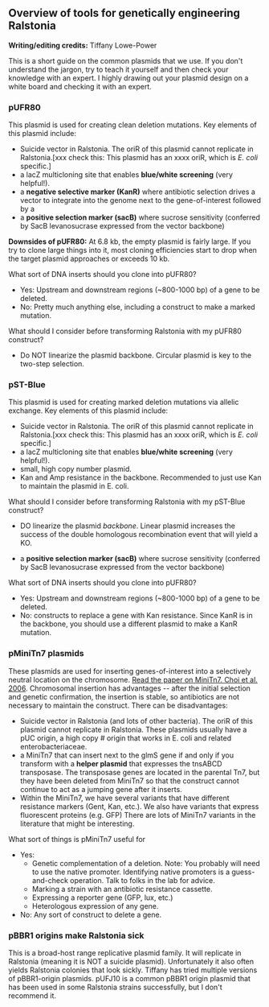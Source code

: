 ## Overview of tools for genetically engineering Ralstonia

**Writing/editing credits:** Tiffany Lowe-Power

This is a short guide on the common plasmids that we use. If you don't understand the jargon, try to teach it yourself and then check your knowledge with an expert. I highly drawing out your plasmid design on a white board and checking it with an expert. 

### pUFR80
This plasmid is used for creating clean deletion mutations. Key elements of this plasmid include:
* Suicide vector in Ralstonia. The oriR of this plasmid cannot replicate in Ralstonia.[xxx check this: This plasmid has an xxxx oriR, which is *E. coli* specific.]
* a lacZ multicloning site that enables **blue/white screening** (very helpful!). 
* a **negative selective marker (KanR)**  where antibiotic selection drives a vector to integrate into the genome next to the gene-of-interest followed by a 
* a **positive selection marker (sacB)** where sucrose sensitivity (conferred by SacB levanosucrase expressed from the vector backbone) 

**Downsides of pUFR80:** At 6.8 kb, the empty plasmid is fairly large. If you try to clone large things into it, most cloning efficiencies start to drop when the target plasmid approaches or exceeds 10 kb.

What sort of DNA inserts should you clone into pUFR80?
* Yes: Upstream and downstream regions (~800-1000 bp) of a gene to be deleted. 
* No: Pretty much anything else, including a construct to make a marked mutation. 

What should I consider before transforming Ralstonia with my pUFR80 construct?
* Do NOT linearize the plasmid backbone. Circular plasmid is key to the two-step selection. 

### pST-Blue
This plasmid is used for creating marked deletion mutations via allelic exchange. Key elements of this plasmid include:
* Suicide vector in Ralstonia. The oriR of this plasmid cannot replicate in Ralstonia.[xxx check this: This plasmid has an xxxx oriR, which is *E. coli* specific.]
* a lacZ multicloning site that enables **blue/white screening** (very helpful!). 
* small, high copy number plasmid. 
* Kan and Amp resistance in the backbone. Recommended to just use Kan to maintain the plasmid in E. coli. 

What should I consider before transforming Ralstonia with my pST-Blue construct?
* DO linearize the plasmid *backbone*. Linear plasmid increases the success of the double homologous recombination event that will yield a KO. 

* a **positive selection marker (sacB)** where sucrose sensitivity (conferred by SacB levanosucrase expressed from the vector backbone) 

What sort of DNA inserts should you clone into pUFR80?
* Yes: Upstream and downstream regions (~800-1000 bp) of a gene to be deleted. 
* No: constructs to replace a gene with Kan resistance. Since KanR is in the backbone, you should use a different plasmid to make a KanR mutation. 

### pMiniTn7 plasmids
These plasmids are used for inserting genes-of-interest into a selectively neutral location on the chromosome. 
[Read the paper on MiniTn7. Choi et al. 2006](https://www.nature.com/articles/nprot.2006.24). Chromosomal insertion has advantages -- after the initial selection and genetic confirmation, the insertion is stable, so antibiotics are not necessary to maintain the construct. There can be disadvantages: 

* Suicide vector in Ralstonia (and lots of other bacteria). The oriR of this plasmid cannot replicate in Ralstonia. These plasmids usually have a pUC origin, a high copy # origin that works in E. coli and related enterobacteriaceae. 
* a MiniTn7 that can insert next to the glmS gene if and only if you transform with a **helper plasmid** that expresses the tnsABCD transposase. The transposase genes are located in the parental Tn7, but they have been deleted from MiniTn7 so that the construct cannot continue to act as a jumping gene after it inserts. 
* Within the MiniTn7, we have several variants that have different resistance markers (Gent, Kan, etc.). We also have variants that express fluorescent proteins (e.g. GFP) There are lots of MiniTn7 variants in the literature that might be interesting. 

What sort of things is pMiniTn7 useful for
* Yes: 
    * Genetic complementation of a deletion. Note: You probably will need to use the native promoter. Identifying native promoters is a guess-and-check operation. Talk to folks in the lab for advice.  
    * Marking a strain with an antibiotic resistance cassette. 
    * Expressing a reporter gene (GFP, lux, etc.)
    * Heterologous expression of any gene.
* No: Any sort of construct to delete a gene.  


### pBBR1 origins make Ralstonia sick
This is a broad-host range replicative plasmid family. It will replicate in Ralstonia (meaning it is NOT a suicide plasmid). Unfortunately it also often yields Ralstonia colonies that look sickly. Tiffany has tried multiple versions of pBBR1-origin plasmids. pUFJ10 is a common pBBR1 origin plasmid that has been used in some Ralstonia strains successfully, but I don't recommend it. 
